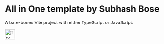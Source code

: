 # All in One template by Subhash Bose
A bare-bones Vite project with either TypeScript or JavaScript.

<a href="https://idx.google.com/new?template=https://github.com/SubhashBose/idx-templates/tree/main/all-in-one">
  <img height="32" alt="Try in IDX" src="https://cdn.idx.dev/btn/try_dark_32.svg">
</a>